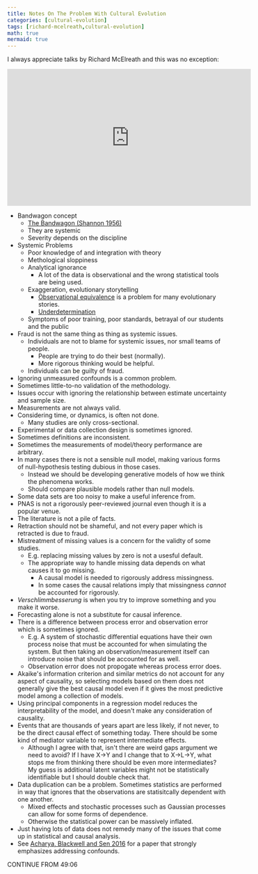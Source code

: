 ```yaml
---
title: Notes On The Problem With Cultural Evolution
categories: [cultural-evolution]
tags: [richard-mcelreath,cultural-evolution]
math: true
mermaid: true
---
```


I always appreciate talks by Richard McElreath and this was no exception:

<iframe width="560" height="315" src="https://www.youtube.com/embed/Ez3o3uWRSyY" title="YouTube video player" frameborder="0" allow="accelerometer; autoplay; clipboard-write; encrypted-media; gyroscope; picture-in-picture; web-share" allowfullscreen></iframe>

- Bandwagon concept
  - [The Bandwagon (Shannon 1956)](https://ieeexplore.ieee.org/stamp/stamp.jsp?arnumber=1056774)
  - They are systemic
  - Severity depends on the discipline
- Systemic Problems
  - Poor knowledge of and integration with theory
  - Methological sloppiness
  - Analytical ignorance
      - A lot of the data is observational and the wrong statistical tools are being used.
  - Exaggeration, evolutionary storytelling
    - [Observational equivalence](https://en.wikipedia.org/wiki/Observational_equivalence) is a problem for many evolutionary stories.
    - [Underdetermination](https://en.wikipedia.org/wiki/Underdetermination)
  - Symptoms of poor training, poor standards, betrayal of our students and the public
- Fraud is not the same thing as thing as systemic issues.
  - Individuals are not to blame for systemic issues, nor small teams of people.
    - People are trying to do their best (normally).
    - More rigorous thinking would be helpful.
  - Individuals can be guilty of fraud.
- Ignoring unmeasured confounds is a common problem.
- Sometimes little-to-no validation of the methodology.
- Issues occur with ignoring the relationship between estimate uncertainty and sample size.
- Measurements are not always valid.
- Considering time, or dynamics, is often not done.
  - Many studies are only cross-sectional.
- Experimental or data collection design is sometimes ignored.
- Sometimes definitions are inconsistent.
- Sometimes the measurements of model/theory performance are arbitrary.
- In many cases there is not a sensible null model, making various forms of null-hypothesis testing dubious in those cases.
  - Instead we should be developing generative models of how we think the phenomena works.
  - Should compare plausible models rather than null models.
- Some data sets are too noisy to make a useful inference from.
- PNAS is not a rigorously peer-reviewed journal even though it is a popular venue.
- The literature is not a pile of facts.
- Retraction should not be shameful, and not every paper which is retracted is due to fraud.
- Mistreatment of missing values is a concern for the validty of some studies.
  - E.g. replacing missing values by zero is not a usesful default.
  - The appropriate way to handle missing data depends on what causes it to go missing.
    - A causal model is needed to rigorously address missingness.
    - In some cases the causal relations imply that missingness *cannot* be accounted for rigorously.
- *Verschlimmbesserung* is when you try to improve something and you make it worse.
- Forecasting alone is not a substitute for causal inference.
- There is a difference between process error and observation error which is sometimes ignored.
  - E.g. A system of stochastic differential equations have their own process noise that must be accounted for when simulating the system. But then taking an observation/measurement itself can introduce noise that should be accounted for as well.
  - Observation error does not propogate whereas process error does.
- Akaike's information criterion and similar metrics do not account for any aspect of causality, so selecting models based on them does not generally give the best causal model even if it gives the most predictive model among a collection of models.
- Using principal components in a regression model reduces the interpretability of the model, and doesn't make any consideration of causality.
- Events that are thousands of years apart are less likely, if not never, to be the direct causal effect of something today. There should be some kind of mediator variable to represent intermediate effects.
  - Although I agree with that, isn't there are weird gaps argument we need to avoid? If I have X->Y and I change that to X->L->Y, what stops me from thinking there should be even more intermediates? My guess is additional latent variables might not be statistically identifiable but I should double check that.
- Data duplication can be a problem. Sometimes statistics are performed in way that ignores that the observations are statisitcally dependent with one another.
  - Mixed effects and stochastic processes such as Gaussian processes can allow for some forms of dependence.
  - Otherwise the statistical power can be massively inflated.
- Just having lots of data does not remedy many of the issues that come up in statistical and causal analysis.
- See [Acharya, Blackwell and Sen 2016](https://www.cambridge.org/core/journals/american-political-science-review/article/abs/explaining-causal-findings-without-bias-detecting-and-assessing-direct-effects/D11BEB8666E913A0DCD7D0B9872F5D11) for a paper that strongly emphasizes addressing confounds.

CONTINUE FROM 49:06

